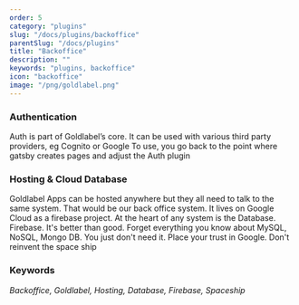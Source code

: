 ```yaml
---
order: 5
category: "plugins"
slug: "/docs/plugins/backoffice"
parentSlug: "/docs/plugins"
title: "Backoffice"
description: ""
keywords: "plugins, backoffice"
icon: "backoffice"
image: "/png/goldlabel.png"
---
```

### Authentication

Auth is part of Goldlabel’s core. It can be used with various third party providers, eg Cognito or Google
To use, you go back to the point where gatsby creates pages and adjust the Auth plugin 

### Hosting & Cloud Database

Goldlabel Apps can be hosted anywhere but they all need to talk to the same system. That would be our back office system. It lives on Google Cloud as a firebase project. At the heart of any system is the Database. Firebase. It's better than good. Forget everything you know about MySQL, NoSQL, Mongo DB. You just don't need it. Place your trust in Google. Don't reinvent the space ship

### Keywords 

*Backoffice, Goldlabel, Hosting, Database, Firebase, Spaceship*